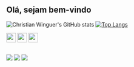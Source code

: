 ## Olá, sejam bem-vindo

![Christian Winguer's GitHub stats](https://github-readme-stats.vercel.app/api?username=ChristianWinguer&count_private=true&show_icons=true&theme=tokyonight)
[![Top Langs](https://github-readme-stats.vercel.app/api/top-langs/?username=ChristianWinguer&count_private=true&theme=tokyonight&layout=compact)](https://github.com/ChristianWinguer/github-readme-stats)

<img src="https://cdn.jsdelivr.net/gh/devicons/devicon/icons/html5/html5-original.svg" width="25px" height="25px" /> <img src="https://cdn.jsdelivr.net/gh/devicons/devicon/icons/css3/css3-original.svg" width="25px" height="25px" /> <img src="https://cdn.jsdelivr.net/gh/devicons/devicon/icons/javascript/javascript-original.svg" width="25px" height="25px"/> 

##
<div> 
  <a href="https://www.instagram.com/chris.winguer/" target="_blank"><img src="https://img.shields.io/badge/-Instagram-%23E4405F?style=for-the-badge&logo=instagram&logoColor=white" target="_blank"></a>
  <a href = "mailto:christianwinguercontato@gmail.com"><img src="https://img.shields.io/badge/-Gmail-%23333?style=for-the-badge&logo=gmail&logoColor=white" target="_blank"></a>
  <a href="https://www.linkedin.com/in/christian-winguer-214324248/" target="_blank"><img src="https://img.shields.io/badge/-LinkedIn-%230077B5?style=for-the-badge&logo=linkedin&logoColor=white" target="_blank"></a> 
  
</div>
